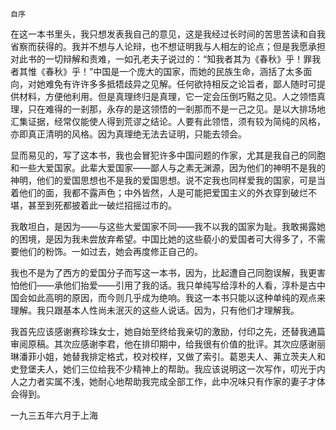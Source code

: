     自序 

   在这一本书里头，我只想发表我自己的意见，这是我经过长时间的苦思苦读和自我省察而获得的。我并不想与人论辩，也不想证明我与人相左的论点；但是我愿承担对此书的一切辩解和责难，一如孔老夫子说过的：“知我者其为《春秋》乎！罪我者其惟《春秋》乎！”中国是一个庞大的国家，而她的民族生命，涵括了太多面向，对她难免有许许多多抵牾歧异之见解。任何欲持相反之论旨者，鄙人随时可提供材料，方便他利用。但是真理终归是真理，它一定会压倒巧黠之见。人之领悟真理，只在难得的一剎那，永存的是这领悟的一剎那而不是一己之见。是以大排场地汇集证据，经常仅能使人得到荒谬之结论。人要有此领悟，须有较为简纯的风格，亦即真正清明的风格。因为真理绝无法去证明，只能去领会。

   显而易见的，写了这本书，我也会冒犯许多中国问题的作家，尤其是我自己的同胞和一些大爱国家。此辈大爱国家——鄙人与之素无渊源，因为他们的神明不是我的神明，他们的爱国思想也不是我的爱国思想。说不定我也同样爱我的国家，可是当着他们的面，我都不露声色；中外皆然，人是可能把爱国主义的外衣穿到破烂不堪，甚至到死都披着此一破烂招摇过市的。

   我敢坦白，是因为——与这些大爱国家不同——我不以我的国家为耻。我敢揭露她的困境，是因为我未尝放弃希望。中国比她的这些藐小的爱国者可大得多了，不需要他们的粉饰。一如过去，她会再度修正自己的。

   我也不是为了西方的爱国分子而写这一本书，因为，比起遭自己同胞误解，我更害怕他们——承他们抬爱——引用了我的话。我只单纯写给淳朴的人看，淳朴是古中国会如此高明的原因，而今则几乎成为绝响。我这一本书只能以这种单纯的观点来理解。我只跟基本人性尚未泯灭的这些人说话。因为，只有他们才理解我。

   我首先应该感谢赛珍珠女士，她自始至终给我亲切的激励，付印之先，还替我通篇审阅原稿。其次应感谢李君，他在排印期中，给我很有价值的批评。其次应感谢丽琳潘菲小姐，她替我排定格式，校对校样，又做了索引。葛恩夫人、茀立茨夫人和史登堡夫人，她们三位给我不少精神上的帮助。我应该说明这一次写作，叨光于内人之力者实属不浅，她耐心地帮助我完成全部工作，此中况味只有作家的妻子才体会得到。

   一九三五年六月于上海

